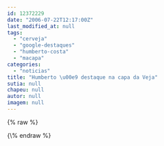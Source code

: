 ```yaml
---
id: 12372229
date: "2006-07-22T12:17:00Z"
last_modified_at: null
tags:
  - "cerveja"
  - "google-destaques"
  - "humberto-costa"
  - "macapa"
categories:
  - "noticias"
title: "Humberto \u00e9 destaque na capa da Veja"
sutia: null
chapeu: null
autor: null
imagem: null
---
```

{\% raw %}
<p> </p>
{\% endraw %}